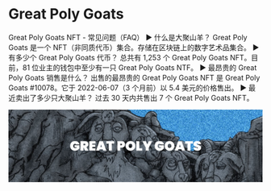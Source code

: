 # Great Poly Goats

Great Poly Goats NFT - 常见问题（FAQ）
▶ 什么是大聚山羊？
Great Poly Goats 是一个 NFT（非同质代币）集合。存储在区块链上的数字艺术品集合。
▶ 有多少个 Great Poly Goats 代币？
总共有 1,253 个 Great Poly Goats NFT。目前，81 位业主的钱包中至少有一只 Great Poly Goats NTF。
▶ 最昂贵的 Great Poly Goats 销售是什么？
出售的最昂贵的 Great Poly Goats NFT 是 Great Poly Goats #10078。它于 2022-06-07（3 个月前）以 5.4 美元的价格售出。
▶ 最近卖出了多少只大聚山羊？
过去 30 天内共售出 7 个 Great Poly Goats NFT。

![nft](unnamed.png)
